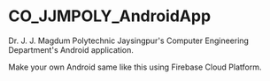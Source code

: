 # CO_JJMPOLY_AndroidApp
Dr. J. J. Magdum Polytechnic Jaysingpur's  Computer Engineering Department's Android application.

Make your own Android same like this using Firebase Cloud Platform.
